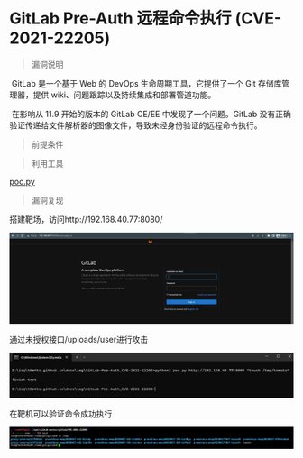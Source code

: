 # GitLab Pre-Auth 远程命令执行 (CVE-2021-22205)

> 漏洞说明

​	GitLab 是一个基于 Web 的 DevOps 生命周期工具，它提供了一个 Git 存储库管理器，提供 wiki、问题跟踪以及持续集成和部署管道功能。

​	在影响从 11.9 开始的版本的 GitLab CE/EE 中发现了一个问题。GitLab 没有正确验证传递给文件解析器的图像文件，导致未经身份验证的远程命令执行。

> 前提条件



> 利用工具

[poc.py](https://github.com/vulhub/vulhub/blob/master/gitlab/CVE-2021-22205/poc.py)

> 漏洞复现

搭建靶场，访问http://192.168.40.77:8080/

![image-20230417224458902](../img/GitLab-Pre-Auth_CVE-2021-22205/image-20230417224458902.png)

通过未授权接口/uploads/user进行攻击

![image-20230417225220529](../img/GitLab-Pre-Auth_CVE-2021-22205/image-20230417225220529.png)

在靶机可以验证命令成功执行

![image-20230417225318377](../img/GitLab-Pre-Auth_CVE-2021-22205/image-20230417225318377.png)
